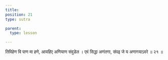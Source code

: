 ```yaml
---
title: 
position: 21
type: sutra

parent:
  type: lesson

---
```


तिविहेण वि पाण मा हणे, आयहिए अणियाण संवुडेल । 
एवं सिद्धा अणंतगा, संपइ जे य अणागयाऽवरे ॥ २१ ॥
